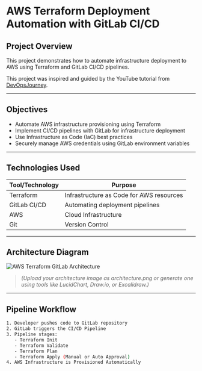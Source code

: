 # AWS Terraform Deployment Automation with GitLab CI/CD  

## Project Overview  

This project demonstrates how to automate infrastructure deployment to AWS using Terraform and GitLab CI/CD pipelines.  

This project was inspired and guided by the YouTube tutorial from [DevOpsJourney](https://www.youtube.com/watch?v=oqOzM_WBqZc&t=2822s).  

---

## Objectives  

- Automate AWS infrastructure provisioning using Terraform  
- Implement CI/CD pipelines with GitLab for infrastructure deployment  
- Use Infrastructure as Code (IaC) best practices  
- Securely manage AWS credentials using GitLab environment variables  

---

## Technologies Used  

| Tool/Technology | Purpose |  
|-----------------|---------|  
| Terraform       | Infrastructure as Code for AWS resources |  
| GitLab CI/CD    | Automating deployment pipelines |  
| AWS             | Cloud Infrastructure |  
| Git             | Version Control |  

---

## Architecture Diagram  

![AWS Terraform GitLab Architecture](architecture.png)  

> *(Upload your architecture image as architecture.png or generate one using tools like LucidChart, Draw.io, or Excalidraw.)*

---

## Pipeline Workflow  

```bash
1. Developer pushes code to GitLab repository  
2. GitLab triggers the CI/CD Pipeline  
3. Pipeline stages:  
   - Terraform Init  
   - Terraform Validate  
   - Terraform Plan  
   - Terraform Apply (Manual or Auto Approval)  
4. AWS Infrastructure is Provisioned Automatically  
